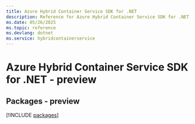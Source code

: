 ```yaml
---
title: Azure Hybrid Container Service SDK for .NET
description: Reference for Azure Hybrid Container Service SDK for .NET
ms.date: 05/26/2025
ms.topic: reference
ms.devlang: dotnet
ms.service: hybridcontainerservice
---
```

# Azure Hybrid Container Service SDK for .NET - preview
## Packages - preview
[!INCLUDE [packages](hybrid-container-service-index.md)]